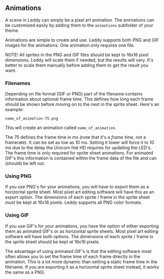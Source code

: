 ## Animations
A scene in Leddy can simply be a pixel art animation. The animations can be customized easily by adding them to the `animations` subfolder of your theme.

Animations are simple to create and use. Leddy supports both PNG and GIF images for the animations. One animation only requires one file.

NOTE! All sprites in the PNG and GIF files should be kept to 16x16 pixel dimensions. Leddy will scale them if needed, but the results will vary. It's better to scale them manually before adding them to get the result you want.

### Filenames
Depending on file format (GIF or PNG) part of the filename contains information about optional frame time. This defines how long each frame should be shown before moving on to the next in the sprite sheet. Here's an example:
```
name_of_animation-75.png
```
This will create an animation called `name_of_animation`.

The 75 defines the frame time in ms (note that it's a *frame time*, not a framerate). It can be set as low as 10 ms. Setting it lower will force it to 10 ms due to the delay the Unicorn Hat HD requires for updating the LED's. The frame time is only required for sprite sheet animations. For animated GIF's this information is contained within the frame data of the file and can (should) be left out.

### Using PNG
If you use PNG's for your animations, you will have to export them as a horizontal sprite sheet. Most pixel art editing software will have this as an export option. The dimensions of each sprite / frame in the sprite sheet *must* be kept at 16x16 pixels. Leddy supports all PNG color formats.

### Using GIF
If you use GIF's for your animations, you have the option of either exporting them as animated GIF's or as horizontal sprite sheets. Most pixel art editing software will have both options. The dimensions of each sprite / frame in the sprite sheet should be kept at 16x16 pixels.

The advantage of using animated GIF's is that the editing software most often allows you to set the frame time of each frame directly in the animation. This is a lot more dynamic than setting a static frame time in the filename. If you are exporting it as a horizontal sprite sheet instead, it works the same as a PNG.
